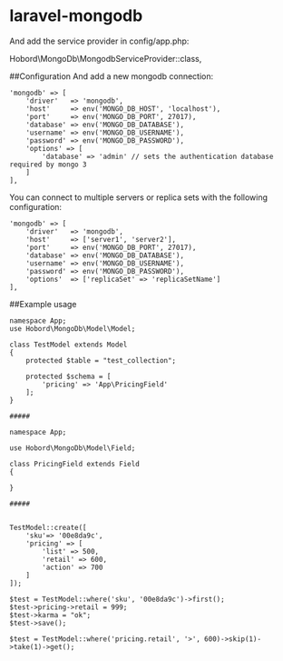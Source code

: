 # laravel-mongodb

And add the service provider in config/app.php:

Hobord\MongoDb\MongodbServiceProvider::class,

##Configuration
And add a new mongodb connection:
```
'mongodb' => [
    'driver'   => 'mongodb',
    'host'     => env('MONGO_DB_HOST', 'localhost'),
    'port'     => env('MONGO_DB_PORT', 27017),
    'database' => env('MONGO_DB_DATABASE'),
    'username' => env('MONGO_DB_USERNAME'),
    'password' => env('MONGO_DB_PASSWORD'),
    'options' => [
        'database' => 'admin' // sets the authentication database required by mongo 3
    ]
],
```
You can connect to multiple servers or replica sets with the following configuration:

```
'mongodb' => [
    'driver'   => 'mongodb',
    'host'     => ['server1', 'server2'],
    'port'     => env('MONGO_DB_PORT', 27017),
    'database' => env('MONGO_DB_DATABASE'),
    'username' => env('MONGO_DB_USERNAME'),
    'password' => env('MONGO_DB_PASSWORD'),
    'options'  => ['replicaSet' => 'replicaSetName']
],

```


##Example usage

```
namespace App;
use Hobord\MongoDb\Model\Model;

class TestModel extends Model
{
    protected $table = "test_collection";

    protected $schema = [
        'pricing' => 'App\PricingField'
    ];
}

#####

namespace App;

use Hobord\MongoDb\Model\Field;

class PricingField extends Field
{

}

#####


TestModel::create([
    'sku'=> '00e8da9c',
    'pricing' => [
        'list' => 500,
        'retail' => 600,
        'action' => 700
    ]
]);

$test = TestModel::where('sku', '00e8da9c')->first();
$test->pricing->retail = 999;
$test->karma = "ok";
$test->save();

$test = TestModel::where('pricing.retail', '>', 600)->skip(1)->take(1)->get();

```
